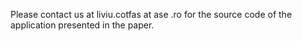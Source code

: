 Please contact us at liviu.cotfas at ase .ro for the source code of the application presented in the paper.

